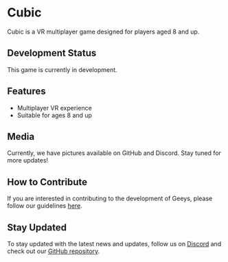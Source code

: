 # Cubic

Cubic is a VR multiplayer game designed for players aged 8 and up. 

## Development Status
This game is currently in development. 

## Features
- Multiplayer VR experience
- Suitable for ages 8 and up

## Media
Currently, we have pictures available on GitHub and Discord. Stay tuned for more updates!

## How to Contribute
If you are interested in contributing to the development of Geeys, please follow our guidelines [here](contributing.md).

## Stay Updated
To stay updated with the latest news and updates, follow us on [Discord](https://discord.gg/3wC2AsJgRb) and check out our [GitHub repository](https://github.com/ronanplays-gamer/geeys).

